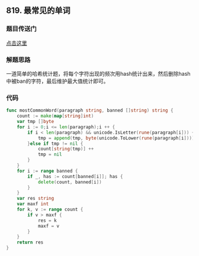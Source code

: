 ## 819. 最常见的单词

### 题目传送门

[点击这里](https://leetcode-cn.com/problems/most-common-word/)

### 解题思路

一道简单的哈希统计题，将每个字符出现的频次用hash统计出来，然后删除hash中被ban的字符，最后维护最大值统计即可。

### 代码

```go
func mostCommonWord(paragraph string, banned []string) string {
    count := make(map[string]int)
    var tmp []byte
    for i := 0;i <= len(paragraph);i ++ {
        if i < len(paragraph) && unicode.IsLetter(rune(paragraph[i])) { // 不能直接使用strings.Split，因为有空格有.这些符号
            tmp = append(tmp, byte(unicode.ToLower(rune(paragraph[i]))))
        }else if tmp != nil {
            count[string(tmp)] ++
            tmp = nil
        }
    }
    for i := range banned {
        if _, has := count[banned[i]]; has {
            delete(count, banned[i])
        }
    }
    var res string
    var maxf int
    for k, v := range count {
        if v > maxf {
            res = k
            maxf = v
        } 
    }
    return res
}
```